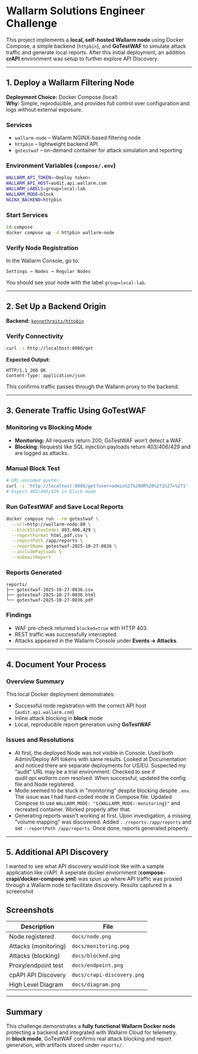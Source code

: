 # Wallarm Solutions Engineer Challenge

This project implements a **local, self-hosted Wallarm node** using Docker Compose, a simple backend (`httpbin`), and **GoTestWAF** to simulate attack traffic and generate local reports. After this initial deployment, an addition **crAPI** environment was setup to further explore API Discovery.

---

## 1. Deploy a Wallarm Filtering Node

**Deployment Choice:** Docker Compose (local)  
**Why:** Simple, reproducible, and provides full control over configuration and logs without external exposure.

### Services

- `wallarm-node` – Wallarm NGINX-based filtering node  
- `httpbin` – lightweight backend API  
- `gotestwaf` – on-demand container for attack simulation and reporting

### Environment Variables (`compose/.env`)

```bash
WALLARM_API_TOKEN=<Deploy token>
WALLARM_API_HOST=audit.api.wallarm.com
WALLARM_LABELS=group=local-lab
WALLARM_MODE=block
NGINX_BACKEND=httpbin
```

### Start Services
```bash
cd compose
docker compose up -d httpbin wallarm-node
```

### Verify Node Registration
In the Wallarm Console, go to:

```
Settings → Nodes → Regular Nodes
```

You should see your node with the label `group=local-lab`.

---

## 2. Set Up a Backend Origin

**Backend:** [`kennethreitz/httpbin`](https://hub.docker.com/r/kennethreitz/httpbin)

### Verify Connectivity
```bash
curl -i http://localhost:8080/get
```

**Expected Output:**
```
HTTP/1.1 200 OK
Content-Type: application/json
```

This confirms traffic passes through the Wallarm proxy to the backend.

---

## 3. Generate Traffic Using GoTestWAF

### Monitoring vs Blocking Mode
- **Monitoring:** All requests return 200; GoTestWAF won’t detect a WAF.  
- **Blocking:** Requests like SQL injection payloads return 403/406/429 and are logged as attacks.

### Manual Block Test
```bash
# URL-encoded quotes
curl -i 'http://localhost:8080/get?user=admin%27%20OR%20%271%27=%271'
# Expect 403/406/429 in block mode
```

### Run GoTestWAF and Save Local Reports
```bash
docker compose run --rm gotestwaf \
  --url=http://wallarm-node:80 \
  --blockStatusCodes 403,406,429 \
  --reportFormat html,pdf,csv \
  --reportPath /app/reports \
  --reportName gotestwaf-2025-10-27-0836 \
  --includePayloads \
  --noEmailReport
```

### Reports Generated
```
reports/
├── gotestwaf-2025-10-27-0836.csv
├── gotestwaf-2025-10-27-0836.html
└── gotestwaf-2025-10-27-0836.pdf
```

### Findings
- WAF pre-check returned `blocked=true` with HTTP 403.  
- REST traffic was successfully intercepted.  
- Attacks appeared in the Wallarm Console under **Events → Attacks**.

---

## 4. Document Your Process

### Overview Summary
This local Docker deployment demonstrates:

- Successful node registration with the correct API host (`audit.api.wallarm.com`)
- Inline attack blocking in **block** mode
- Local, reproducible report generation using **GoTestWAF**

### Issues and Resolutions

- At first, the deployed Node was not visible in Console. Used both Admin/Deploy API tokens with same results. Looked at Documentation and noticed there are separate deployments for US/EU. Suspected my "audit" URL may be a trial environment. Checked to see if *audit.api.wallarm.com* resolved. When successful, updated the config file and Node registered.
- Mode seemed to be stuck in "monitoring" despite blocking despite `.env`. The issue was I had hard-coded mode in Compose file. Updated Compose to use `WALLARM_MODE: "${WALLARM_MODE:-monitoring}"` and recreated container. Worked properly after that.
- Generating reports wasn't working at first. Upon investigation, a missing "volume mapping" was discovered. Added `../reports:/app/reports` and set `--reportPath /app/reports`. Once done, reports generated properly.

---

## 5. Additional API Discovery
I wanted to see what API discovery would look like with a sample application like crAPI. A seperate docker enviornment (**compose-crapi/docker-compose.yml**) was spun up where API traffic was proxied through a Wallarm node to facilitate discovery. Results captured in a screenshot

## Screenshots

| Description | File |
|--------------|------|
| Node registered | `docs/node.png` |
| Attacks (monitoring) | `docs/monitoring.png` |
| Attacks (blocking) | `docs/blocked.png` |
| Proxy/endpoint test | `docs/endpoint.png` |
| cpAPI API Discovery | `docs/crapi-discovery.png` |
| High Level Diagram | `docs/diagram.png` |
---

## Summary

This challenge demonstrates a **fully functional Wallarm Docker node** protecting a backend and integrated with Wallarm Cloud for telemetry.  
In **block mode**, GoTestWAF confirms real attack blocking and report generation, with artifacts stored under `reports/`.
